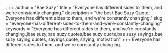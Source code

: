 +++
author = "Bae Suzy"
title = "Everyone has different sides to them, and we're constantly changing."
description = "the best Bae Suzy Quote: Everyone has different sides to them, and we're constantly changing."
slug = "everyone-has-different-sides-to-them-and-were-constantly-changing"
keywords = "Everyone has different sides to them, and we're constantly changing.,bae suzy,bae suzy quotes,bae suzy quote,bae suzy sayings,bae suzy saying,quotes, sayings,quote, saying, motivation"
+++
Everyone has different sides to them, and we're constantly changing.
